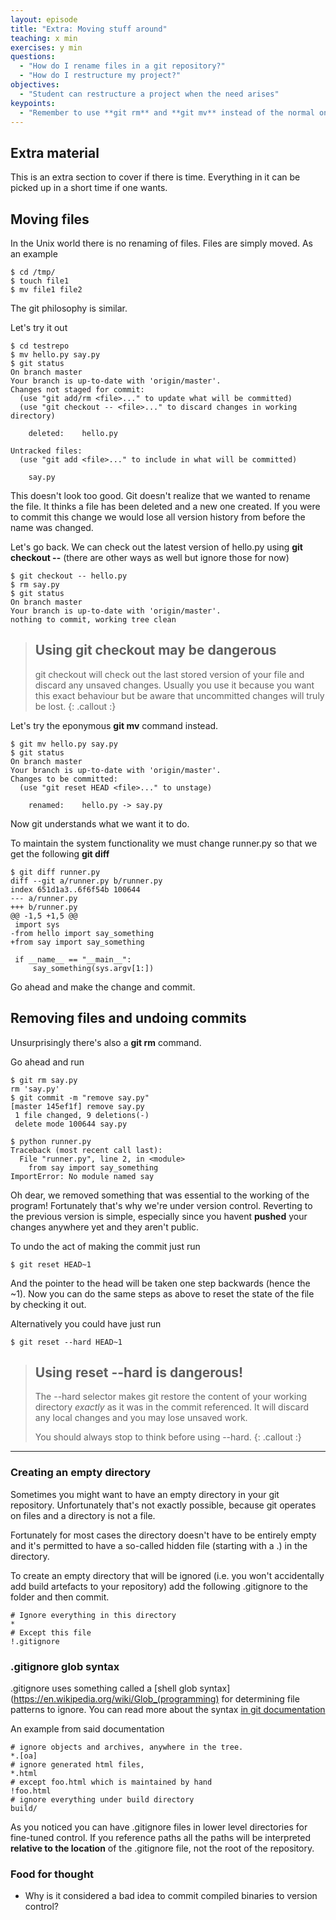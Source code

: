```yaml
---
layout: episode
title: "Extra: Moving stuff around"
teaching: x min
exercises: y min
questions:
  - "How do I rename files in a git repository?"
  - "How do I restructure my project?"
objectives:
  - "Student can restructure a project when the need arises"
keypoints:
  - "Remember to use **git rm** and **git mv** instead of the normal ones."
---
```


## Extra material

This is an extra section to cover if there is time. Everything in it can be
picked up in a short time if one wants.

## Moving files

In the Unix world there is no renaming of files. Files are simply moved. As an
example

```
$ cd /tmp/
$ touch file1
$ mv file1 file2
```

The git philosophy is similar.

Let's try it out

```
$ cd testrepo
$ mv hello.py say.py
$ git status
On branch master
Your branch is up-to-date with 'origin/master'.
Changes not staged for commit:
  (use "git add/rm <file>..." to update what will be committed)
  (use "git checkout -- <file>..." to discard changes in working directory)

	deleted:    hello.py

Untracked files:
  (use "git add <file>..." to include in what will be committed)

	say.py

```

This doesn't look too good. Git doesn't realize that we wanted to rename the
file. It thinks a file has been deleted and a new one created. If you were to
commit this change we would lose all version history from before the name was
changed.

Let's go back. We can check out the latest version of hello.py using **git
checkout --** (there are other ways as well but ignore those for now)

```
$ git checkout -- hello.py
$ rm say.py
$ git status
On branch master
Your branch is up-to-date with 'origin/master'.
nothing to commit, working tree clean
```

> ## Using git checkout may be dangerous
>
> git checkout will check out the last stored version of your file and discard
> any unsaved changes. Usually you use it because you want this exact
> behaviour but be aware that uncommitted changes will truly be lost.
{: .callout :}



Let's try the eponymous **git mv** command instead.

```
$ git mv hello.py say.py
$ git status
On branch master
Your branch is up-to-date with 'origin/master'.
Changes to be committed:
  (use "git reset HEAD <file>..." to unstage)

	renamed:    hello.py -> say.py
```

Now git understands what we want it to do.

To maintain the system functionality we must change runner.py so that we get the following **git diff**

```
$ git diff runner.py
diff --git a/runner.py b/runner.py
index 651d1a3..6f6f54b 100644
--- a/runner.py
+++ b/runner.py
@@ -1,5 +1,5 @@
 import sys
-from hello import say_something
+from say import say_something
 
 if __name__ == "__main__":
     say_something(sys.argv[1:])
```

Go ahead and make the change and commit.

## Removing files and undoing commits

Unsurprisingly there's also a **git rm** command.

Go ahead and run

```
$ git rm say.py 
rm 'say.py'
$ git commit -m "remove say.py"
[master 145ef1f] remove say.py
 1 file changed, 9 deletions(-)
 delete mode 100644 say.py

$ python runner.py
Traceback (most recent call last):
  File "runner.py", line 2, in <module>
    from say import say_something
ImportError: No module named say
```

Oh dear, we removed something that was essential to the working of the program! Fortunately that's why we're under version control. Reverting to the previous version is simple, especially since you havent **pushed** your changes anywhere yet and they aren't public.

To undo the act of making the commit just run

```
$ git reset HEAD~1
```

And the pointer to the head will be taken one step backwards (hence the ~1).
Now you can do the same steps as above to reset the state of the file by checking it out.

Alternatively you could have just run

```
$ git reset --hard HEAD~1
```

> ## Using reset --hard is dangerous!
> The --hard selector makes git restore the content of your working directory
> *exactly* as it was in the commit referenced. It will discard any local
> changes and you may lose unsaved work.
>
> You should always stop to think before using --hard.
{: .callout :}


---

### Creating an empty directory

Sometimes you might want to have an empty directory in your git repository.
Unfortunately that's not exactly possible, because git operates on files and a
directory is not a file.

Fortunately for most cases the directory doesn't have to be entirely empty and
it's permitted to have a so-called hidden file (starting with a .) in the
directory.

To create an empty directory that will be ignored (i.e. you won't accidentally
add build artefacts to your repository) add the following .gitignore to the
folder and then commit.

```
# Ignore everything in this directory
*
# Except this file
!.gitignore
```

### .gitignore glob syntax

.gitignore uses something called a
[shell glob syntax](https://en.wikipedia.org/wiki/Glob_(programming) for
determining file patterns to ignore. You can read more about the syntax
[in git documentation](https://git-scm.com/docs/gitignore)

An example from said documentation

```
# ignore objects and archives, anywhere in the tree.
*.[oa]
# ignore generated html files,
*.html
# except foo.html which is maintained by hand
!foo.html
# ignore everything under build directory
build/
```

As you noticed you can have .gitignore files in lower level directories for
fine-tuned control. If you reference paths all the paths will be interpreted
**relative to the location** of the .gitignore file, not the root of the
repository.

### Food for thought

* Why is it considered a bad idea to commit compiled binaries to version control?
